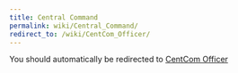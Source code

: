 ```yaml
---
title: Central Command
permalink: wiki/Central_Command/
redirect_to: /wiki/CentCom_Officer/
---
```


You should automatically be redirected to [CentCom Officer](/wiki/CentCom_Officer/)
